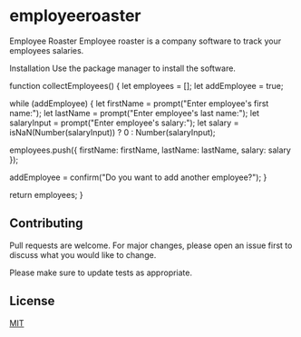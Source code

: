 # employeeroaster
Employee Roaster
Employee roaster is a company software to track your employees salaries.

Installation
Use the package manager to install the software.

function collectEmployees() { let employees = []; let addEmployee = true;

while (addEmployee) { let firstName = prompt("Enter employee's first name:"); let lastName = prompt("Enter employee's last name:"); let salaryInput = prompt("Enter employee's salary:"); let salary = isNaN(Number(salaryInput)) ? 0 : Number(salaryInput);

  employees.push({
      firstName: firstName,
      lastName: lastName,
      salary: salary
  });

  addEmployee = confirm("Do you want to add another employee?");
}

return employees; }


## Contributing

Pull requests are welcome. For major changes, please open an issue first
to discuss what you would like to change.

Please make sure to update tests as appropriate.

## License

[MIT](https://choosealicense.com/licenses/mit/)